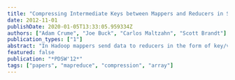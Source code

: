 ```yaml
---
title: "Compressing Intermediate Keys between Mappers and Reducers in SciHadoop"
date: 2012-11-01
publishDate: 2020-01-05T13:33:05.959334Z
authors: ["Adam Crume", "Joe Buck", "Carlos Maltzahn", "Scott Brandt"]
publication_types: ["1"]
abstract: "In Hadoop mappers send data to reducers in the form of key/value pairs. The default design of Hadoop's process for transmitting this intermediate data can cause a very high overhead, especially for scientific data containing multiple variables in a multi-dimensional space. For example, for a 3D scalar field of a variable ``windspeed1'' the size of keys was 6.75 times the size of values. Much of the disk and network bandwidth of ``shuffling'' this intermediate data is consumed by repeatedly transmitting the variable name for each value. This significant waste of resources is due to an assumption fundamental to Hadoop's design that all key/values are independent. This assumption is inadequate for scientific data which is often organized in regular grids, a structure that can be described in small, constant size. Earlier we presented SciHadoop, a slightly modified version of Hadoop designed for processing scientific data. We reported on experiments with SciHadoop which confirm that the size of intermediate data has a significant impact on overall performance. Here we show preliminary designs of multiple lossless approaches to compressing intermediate data, one of which results in up to five orders of magnitude reduction the original key/value ratio."
featured: false
publication: "*PDSW'12*"
tags: ["papers", "mapreduce", "compression", "array"]
---
```


